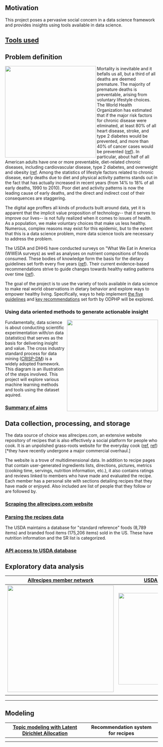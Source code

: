 
## Motivation
This project poses a pervasive social concern in a data science framework and provides insights using tools available in data science.  

## [Tools used](https://github.com/q0j0p/food/wiki/Tools-used)




## Problem definition
 <img align="left" src="notes/resources/Screen%20Shot%202017-06-23%20at%205.14.46%20PM.png" width="300"> Mortality is inevitable and it befalls us all, but a third of all deaths are deemed premature.  The majority of premature deaths is preventable, arising from voluntary lifestyle choices.  The World Health Organization has estimated that if the major risk factors for chronic disease were eliminated, at least 80% of all heart disease, stroke, and type 2 diabetes would be prevented, and more than 40% of cancer cases would be prevented ([ref](http://www.who.int/chp/chronic_disease_report/full_report.pdf)).  In particular, about half of all American adults have one or more preventable, diet-related chronic diseases, including cardiovascular disease, type 2 diabetes, and overweight and obesity ([ref](https://health.gov/dietaryguidelines/2015/guidelines/executive-summary/). Among the statistics of lifestyle factors related to chronic disease, early deaths due to diet and physical activity patterns stands out in the fact that has actually increased in recent years (from 14% to 18% of all early deaths, 1990 to 2010). Poor diet and activity patterns is now the leading cause of early deaths, and the direct and indirect cost of their consequences are staggering.  
<p>
The digital age proffers all kinds of products built around data, yet it is apparent that the implicit value proposition of technology-- that it serves to improve our lives-- is not fully realized when it comes to issues of health.  As a population, we make voluntary choices that make us less healthy.  Numerous, complex reasons may exist for this epidemic, but to the extent that this is a data science problem, more data science tools are necessary to address the problem.  

The USDA and DHHS have conducted surveys on "What We Eat in America (WWEIA surveys) as well as analyses on nutrient compositions of foods consumed.  These bodies of knowledge form the basis for the dietary guidelines set forth every five years ([ref](https://health.gov/dietaryguidelines/2015/guidelines/executive-summary/)).  Their current evidence-based recommendations strive to guide changes towards healthy eating patterns over time ([ref](https://health.gov/dietaryguidelines/2015/guidelines/executive-summary/#figure-es-1-2015-2020-dietary-guidelines-for-americans-at-a-glan)).  

The goal of the project is to use the variety of tools available in data science to make real world observations in dietary behavior and explore ways to empower healthy living.  Specifically, ways to help implement [the five guidelines](https://health.gov/dietaryguidelines/2015/guidelines/executive-summary/#the-guidelines) and [key recommendations](https://health.gov/dietaryguidelines/2015/guidelines/executive-summary/#key-recommendations) set forth by ODPHP will be explored.  

### Using data oriented methods to generate actionable insight  
<img align="right" src="notes/resources/doing_data_science_fig.png" width="300">Fundamentally, data science is about conducting scientific experimentation with/on data (statistics) that serves as the basis for delivering insight and value.  The cross industry standard process for data mining ([CRISP-DM](https://en.wikipedia.org/wiki/Cross_Industry_Standard_Process_for_Data_Mining)) is a widely adopted framework.  This diagram is an illustration of the steps involved.  This project will explore various machine learning methods and tools using the dataset aquired.  


### [Summary of aims](https://github.com/q0j0p/food/wiki/Assessing-the-dietary-guidelines-%5Bbusiness-understanding%5D)

<p>
<p>


## Data collection, processing, and storage

The data source of choice was allrecipes.com, an extensive website repository of recipes that is also effectively a social platform for people who cook.  It is an unpolished grass-roots website for the everyday cook ([ref](http://www.slate.com/articles/life/food/2016/05/allrecipes_reveals_the_enormous_gap_between_foodie_culture_and_what_americans.html), [ref](http://press.allrecipes.com)) [\*they have recently undergone a major commercial overhaul.]  

The website is a trove of multidimensional data.  In addition to recipe pages that contain user-generated ingredients lists, directions, pictures, metrics (cooking time, servings, nutrition information, etc.), it also contains ratings and reviews linked to members who have made and evaluated the recipe.  Each member has a personal site with sections detailing recipes that they have made or enjoyed.  Also included are list of people that they follow or are followed by.  

### [Scraping the allrecipes.com website](https://github.com/q0j0p/food/wiki/Scraping-the-allrecipes.com-website)

### [Parsing the recipes data](https://github.com/q0j0p/food/wiki/Parsing-recipe-ingredients)


The USDA maintains a database for "standard reference" foods (8,789 items) and branded food items (175,206 items) sold in the US.  These have nutrition information and the SR list is categorized.  

### [API access to USDA database](https://github.com/q0j0p/food/wiki/The-USDA-food-items-database)


## Exploratory data analysis

| **[Allrecipes member network](https://github.com/q0j0p/food/wiki/Graph-analysis-of-allrecipes.com-member-subset)** | **[ USDA food items](https://github.com/q0j0p/food/wiki/EDA-of-USDA-food-items-database)** |   
|---|---|
|<img src="notes/resources/graph1.png" width="350">| <img src = "https://github.com/q0j0p/food/blob/master/notes/resources/food_items1.png" width ="300">|
|  |  |  
---


## Modeling

| [Topic modeling with Latent Dirichlet Allocation](https://github.com/q0j0p/food/wiki/Topic-modeling-with-LDA) | Recommendation system for recipes |   
|---|---|
|| |
|  |  |  
